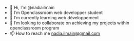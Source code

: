 - 👋 Hi, I’m @nadiailmain
- 👀 I’m Openclassroom web developper student 
- 🌱 I’m currently learning web développement 
- 💞️ I’m looking to collaborate on achieving my projects within openclassroom program 
- 📫 How to reach me nadia.ilmain@gmail.com

<!---
nadiailmain/nadiailmain is a ✨ special ✨ repository because its `README.md` (this file) appears on your GitHub profile.
You can click the Preview link to take a look at your changes.
--->
